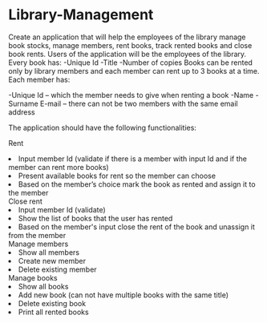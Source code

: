 # Library-Management

Create an application that will help the employees of the library manage book stocks, manage members, rent books, track rented books and close book rents. Users of the application will be the employees of the library. 
Every book has:
-Unique Id
-Title
-Number of copies
Books can be rented only by library members and each member can rent up to 3 books at a time. 
Each member has: 

-Unique Id – which the member needs to give when renting a book
-Name
-Surname
E-mail – there can not be two members with the same email address

The application should have the following functionalities: 

Rent
<li>Input member Id (validate if there is a member with input Id and if the member can rent more books)</li>
<li>Present available books for rent so the member can choose</li>
<li>Based on the member’s choice mark the book as rented and assign it to the member</li>
Close rent    
<li>Input member Id (validate)</li>
<li>Show the list of books that the user has rented</li>
<li>Based on the member's input close the rent of the book and unassign it from the member</li>
Manage members
<li>Show all members</li>
<li>Create new member</li>
<li>Delete existing member</li>
Manage books
<li>Show all books</li>
<li>Add new book (can not have multiple books with the same title)</li>
<li>Delete existing book</li>
<li>Print all rented books</li>
